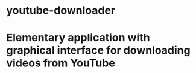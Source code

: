 # youtube-downloader

# Elementary application with graphical interface for downloading videos from YouTube
